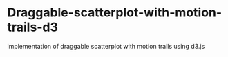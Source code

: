 # Draggable-scatterplot-with-motion-trails-d3
implementation of draggable scatterplot with motion trails using d3.js
